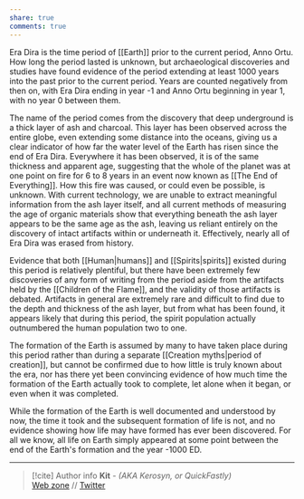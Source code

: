 ```yaml
---
share: true
comments: true
---
```

Era Dira is the time period of [[Earth]] prior to the current period, Anno Ortu. How long the period lasted is unknown, but archaeological discoveries and studies have found evidence of the period extending at least 1000 years into the past prior to the current period. Years are counted negatively from then on, with Era Dira ending in year -1 and Anno Ortu beginning in year 1, with no year 0 between them.

The name of the period comes from the discovery that deep underground is a thick layer of ash and charcoal. This layer has been observed across the entire globe, even extending some distance into the oceans, giving us a clear indicator of how far the water level of the Earth has risen since the end of Era Dira. Everywhere it has been observed, it is of the same thickness and apparent age, suggesting that the whole of the planet was at one point on fire for 6 to 8 years in an event now known as [[The End of Everything]]. How this fire was caused, or could even be possible, is unknown. With current technology, we are unable to extract meaningful information from the ash layer itself, and all current methods of measuring the age of organic materials show that everything beneath the ash layer appears to be the same age as the ash, leaving us reliant entirely on the discovery of intact artifacts within or underneath it. Effectively, nearly all of Era Dira was erased from history.

Evidence that both [[Human|humans]] and [[Spirits|spirits]] existed during this period is relatively plentiful, but there have been extremely few discoveries of any form of writing from the period aside from the artifacts held by the [[Children of the Flame]], and the validity of those artifacts is debated. Artifacts in general are extremely rare and difficult to find due to the depth and thickness of the ash layer, but from what has been found, it appears likely that during this period, the spirit population actually outnumbered the human population two to one.

The formation of the Earth is assumed by many to have taken place during this period rather than during a separate [[Creation myths|period of creation]], but cannot be confirmed due to how little is truly known about the era, nor has there yet been convincing evidence of how much time the formation of the Earth actually took to complete, let alone when it began, or even when it was completed.

While the formation of the Earth is well documented and understood by now, the time it took and the subsequent formation of life is not, and no evidence showing how life may have formed has ever been discovered. For all we know, all life on Earth simply appeared at some point between the end of the Earth's formation and the year -1000 ED.

-----
> [!cite] Author info
> **Kit** - *(AKA Kerosyn, or QuickFastly)*\
> [Web zone](https://kitabe.link) // [Twitter](https://twitter.com/Kerosyn_)